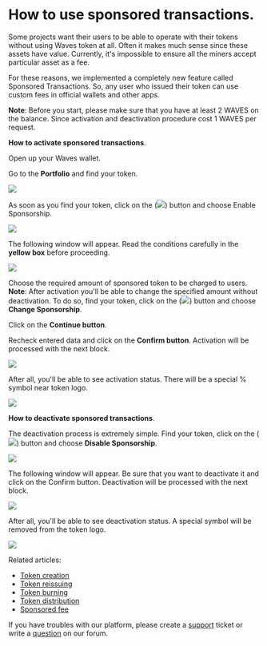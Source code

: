 # How to use sponsored transactions.

Some projects want their users to be able to operate with their tokens without using Waves token at all. Often it makes much sense since these assets have value. Currently, it's impossible to ensure all the miners accept particular asset as a fee.

For these reasons, we implemented a completely new feature called Sponsored Transactions. So, any user who issued their token can use custom fees in official wallets and other apps.

**Note**: Before you start, please make sure that you have at least 2 WAVES on the balance. Since activation and deactivation procedure cost 1 WAVES per request.

**How to activate sponsored transactions**.

Open up your Waves wallet.

Go to the **Portfolio** and find your token.

![](/_assets/sponsored_transaction_01.png)

As soon as you find your token, click on the (![](/_assets/sponsored_transaction_02.png)) button and choose Enable Sponsorship.

![](/_assets/sponsored_transaction_03.png)

The following window will appear. Read the conditions carefully in the **yellow box** before proceeding.

![](/_assets/sponsored_transaction_04.png)

Choose the required amount of sponsored token to be charged to users.
**Note**: After activation you'll be able to change the specified amount without deactivation. To do so, find your token, click on the (![](/_assets/sponsored_transaction_02.png)) button and choose **Change Sponsorship**. 

Click on the **Continue button**.

Recheck entered data and click on the **Confirm button**. Activation will be processed with the next block. 

![](/_assets/sponsored_transaction_05.png)

After all, you'll be able to see activation status. There will be a special % symbol near token logo.

![](/_assets/sponsored_transaction_06.png)

**How to deactivate sponsored transactions**.

The deactivation process is extremely simple. Find your token, click on the (![](/_assets/sponsored_transaction_02.png)) button and choose **Disable Sponsorship**.

![](/_assets/sponsored_transaction_07.png)

The following window will appear. 
Be sure that you want to deactivate it and click on the Confirm button.
Deactivation will be processed with the next block. 

![](/_assets/sponsored_transaction_08.png)

After all, you'll be able to see deactivation status. A special symbol will be removed from the token logo.

![](/_assets/sponsored_transaction_09.png)

Related articles:

 * [Token creation](https://docs.wavesplatform.com/en/waves-client/assets-management/issue-an-asset.html)
 * [Token reissuing](https://docs.wavesplatform.com/en/waves-client/assets-management/reissue-an-asset.html)
 * [Token burning](https://docs.wavesplatform.com/en/waves-client/assets-management/burn-an-asset.html)
 * [Token distribution](https://docs.wavesplatform.com/en/waves-client/assets-management/mass-transfer.html)
 * [Sponsored fee](https://docs.wavesplatform.com/en/waves-client/assets-management/sponsored-fee.html)

If  you have troubles with our platform, please create a [support](https://support.wavesplatform.com/) ticket or write a [question](https://forum.wavesplatform.com/) on our forum.
